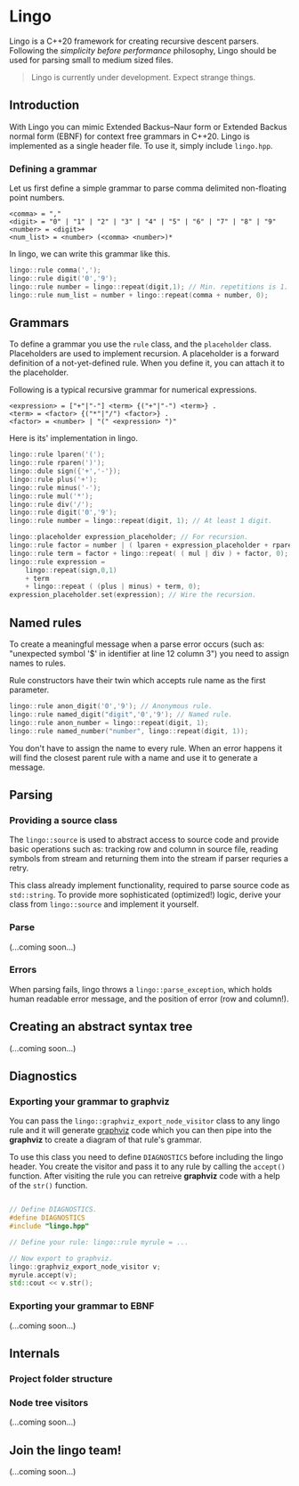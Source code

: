 # Lingo

Lingo is a C++20 framework for creating recursive descent parsers. Following the
*simplicity before performance* philosophy, Lingo should be used for parsing 
small to medium sized files. 

 > Lingo is currently under development. Expect strange things.

## Introduction

With Lingo you can mimic Extended Backus–Naur form or Extended Backus 
normal form (EBNF) for context free grammars in C++20. Lingo is 
implemented as a single header file. To use it, simply include `lingo.hpp`.

### Defining a grammar

Let us first define a simple grammar to parse comma delimited non-floating 
point numbers.

~~~
<comma> = ","
<digit> = "0" | "1" | "2" | "3" | "4" | "5" | "6" | "7" | "8" | "9"
<number> = <digit>+
<num_list> = <number> (<comma> <number>)*
~~~

In lingo, we can write this grammar like this.

~~~cpp
lingo::rule comma(',');
lingo::rule digit('0','9'); 
lingo::rule number = lingo::repeat(digit,1); // Min. repetitions is 1.
lingo::rule num_list = number + lingo::repeat(comma + number, 0);
~~~

## Grammars

To define a grammar you use the `rule` class, and the  `placeholder` 
class. Placeholders are used to implement recursion. A placeholder
is a forward definition of a not-yet-defined rule. When you define it, 
you can attach it to the placeholder.

Following is a typical recursive grammar for numerical expressions.

~~~ 
<expression> = ["+"|"-"] <term> {("+"|"-") <term>} .
<term> = <factor> {("*"|"/") <factor>} .
<factor> = <number> | "(" <expression> ")" 
~~~

Here is its' implementation in lingo.

~~~cpp
lingo::rule lparen('(');
lingo::rule rparen(')');
lingo::dule sign({'+','-'});
lingo::rule plus('+');
lingo::rule minus('-');
lingo::rule mul('*');
lingo::rule div('/');
lingo::rule digit('0','9');
lingo::rule number = lingo::repeat(digit, 1); // At least 1 digit.

lingo::placeholder expression_placeholder; // For recursion.
lingo::rule factor = number | ( lparen + expression_placeholder + rparen );
lingo::rule term = factor + lingo::repeat( ( mul | div ) + factor, 0);
lingo::rule expression = 
    lingo::repeat(sign,0,1) 
    + term 
    + lingo::repeat ( (plus | minus) + term, 0);
expression_placeholder.set(expression); // Wire the recursion.
~~~

## Named rules

To create a meaningful message when a parse error occurs (such as:
"unexpected symbol '$' in identifier at line 12 column 3") you need to 
assign names to rules. 

Rule constructors have their twin which accepts rule name as the first
parameter.

~~~cpp
lingo::rule anon_digit('0','9'); // Anonymous rule.
lingo::rule named_digit("digit",'0','9'); // Named rule.
lingo::rule anon_number = lingo::repeat(digit, 1);
lingo::rule named_number("number", lingo::repeat(digit, 1));
~~~

You don't have to assign the name to every rule. When an error happens it will find
the closest parent rule with a name and use it to generate a message.

## Parsing

### Providing a source class

The `lingo::source` is used to abstract access to source code and provide basic
operations such as: tracking row and column in source file, reading symbols from
stream and returning them into the stream if parser requries a retry. 

This class already implement functionality, required to parse source code 
as `std::string`. To provide more sophisticated (optimized!) logic, derive 
your class from `lingo::source` and implement it yourself. 

### Parse 

(...coming soon...)

### Errors

When parsing fails, lingo throws a `lingo::parse_exception`, which holds human
readable error message, and the position of error (row and column!). 

## Creating an abstract syntax tree

(...coming soon...)

## Diagnostics

### Exporting your grammar to graphviz

You can pass the `lingo::graphviz_export_node_visitor` class to any lingo rule
and it will generate [graphviz](https://graphviz.org/) code which you can then pipe into 
the **graphviz** to create a diagram of that rule's grammar.

To use this class you need to define `DIAGNOSTICS` before including the lingo header.
You create the visitor and pass it to any rule by calling the `accept()` function.
After visiting the rule you can retreive **graphviz** code with a help of the `str()`
function. 

~~~cpp

// Define DIAGNOSTICS.
#define DIAGNOSTICS
#include "lingo.hpp"

// Define your rule: lingo::rule myrule = ...

// Now export to graphviz.
lingo::graphviz_export_node_visitor v;
myrule.accept(v);
std::cout << v.str();
~~~

### Exporting your grammar to EBNF

(...coming soon...)

## Internals

### Project folder structure

### Node tree visitors

(...coming soon...)

## Join the lingo team!

(...coming soon...)